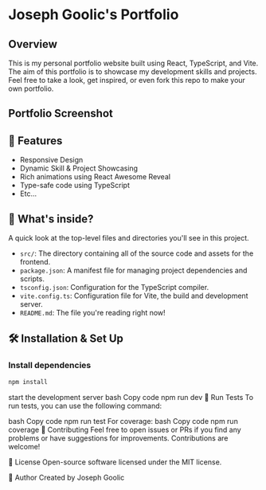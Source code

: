 # Joseph Goolic's Portfolio

## Overview

This is my personal portfolio website built using React, TypeScript, and Vite. The aim of this portfolio is to showcase my development skills and projects. Feel free to take a look, get inspired, or even fork this repo to make your own portfolio.

## Portfolio Screenshot

<!-- Insert screenshot image here -->

## 🚀 Features

-   Responsive Design
-   Dynamic Skill & Project Showcasing
-   Rich animations using React Awesome Reveal
-   Type-safe code using TypeScript
-   Etc...

## 🧐 What's inside?

A quick look at the top-level files and directories you'll see in this project.

-   `src/`: The directory containing all of the source code and assets for the frontend.
-   `package.json`: A manifest file for managing project dependencies and scripts.
-   `tsconfig.json`: Configuration for the TypeScript compiler.
-   `vite.config.ts`: Configuration file for Vite, the build and development server.
-   `README.md`: The file you're reading right now!

## 🛠 Installation & Set Up

### Install dependencies

```bash
npm install
```

start the development server
bash
Copy code
npm run dev
🎯 Run Tests
To run tests, you can use the following command:

bash
Copy code
npm run test
For coverage:
bash
Copy code
npm run coverage
🤝 Contributing
Feel free to open issues or PRs if you find any problems or have suggestions for improvements. Contributions are welcome!

📝 License
Open-source software licensed under the MIT license.

👥 Author
Created by Joseph Goolic
